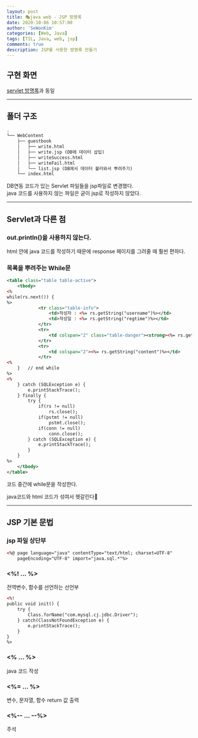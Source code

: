 ```yaml
---
layout: post
title: 🎭java web - JSP 방명록
date: 2020-10-06 10:57:00
author: 'SeWonKim'
categories: [Web, Java]
tags: [TIL, Java, web, jsp]
comments: true
description: JSP를 사용한 방명록 만들기
---
```


## 구현 화면

[servlet 방명록](https://sewonkimm.github.io/java/2020/10/06/guestbookServlet.html)과 동일

---

## 폴더 구조

```markdown
.
└── WebContent   
    ├── guestbook
    │   ├── write.html
    │   ├── write.jsp (DB에 데이터 삽입)
    │   ├── writeSuccess.html
    │   ├── writeFail.html       
    │   └── list.jsp (DB에서 데이터 불러와서 뿌려주기)
    └── index.html
```



DB연동 코드가 있는 Servlet 파일들을 jsp파일로 변경했다.      
java 코드를 사용하지 않는 파일은 굳이 jsp로 작성하지 않았다.

---

## Servlet과 다른 점

### out.println()을 사용하지 않는다.

html 안에 java 코드를 작성하기 때문에 response 페이지를 그려줄 때 훨씬 편하다.

### 목록을 뿌려주는 While문 

```xml
<table class="table table-active">
	<tbody>
<%
while(rs.next()) {
%>
			<tr class="table-info">
				<td>작성자 : <%= rs.getString("username")%></td>
				<td>작성일 : <%= rs.getString("regtime")%></td>
			</tr>
			<tr>
				<td colspan="2" class="table-danger"><strong><%= rs.getInt("articleno")%>.<%= rs.getString("subject")%></strong></td>
			</tr>
			<tr>
				<td colspan="2"><%= rs.getString("content")%></td>
			</tr>
<%
	}	// end while
%>
<%
	} catch (SQLException e) {
		e.printStackTrace();
	} finally {
		try {
			if(rs != null)
				rs.close();
			if(pstmt != null)
				pstmt.close();
			if(conn != null)
				conn.close();
		} catch (SQLException e) {
			e.printStackTrace();
		}
	}
%>
	</tbody>
</table>
```
코드 중간에 while문을 작성한다.

java코드와 html 코드가 섞여서 헷갈린다🤢


---


## JSP 기본 문법

### jsp 파일 상단부

```xml
<%@ page language="java" contentType="text/html; charset=UTF-8"
    pageEncoding="UTF-8" import="java.sql.*"%>
```

### <%! ... %>

전역변수, 함수를 선언하는 선언부

```xml
<%!
public void init() {
	try {
		Class.forName("com.mysql.cj.jdbc.Driver");
	} catch(ClassNotFoundException e) {
		e.printStackTrace();
	}
}
%>
```

### <% ... %>

java 코드 작성

### <%= ... %>

변수, 문자열, 함수 return 값 출력

### <%-- ... --%>

주석
